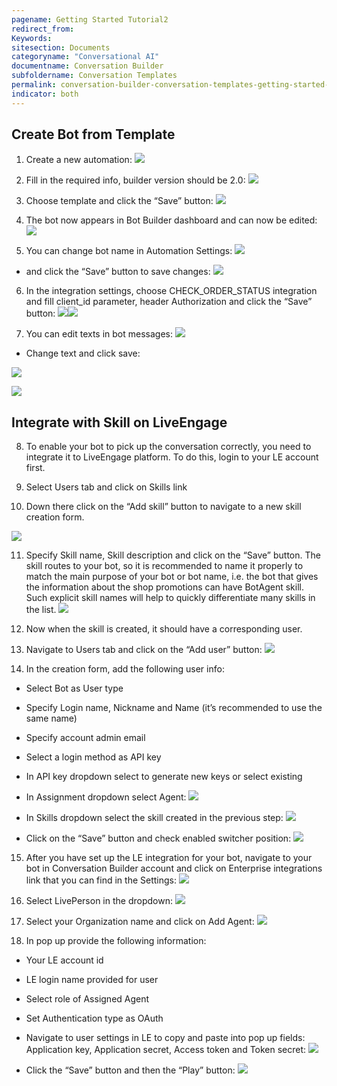 ```yaml
---
pagename: Getting Started Tutorial2
redirect_from:
Keywords:
sitesection: Documents
categoryname: "Conversational AI"
documentname: Conversation Builder
subfoldername: Conversation Templates
permalink: conversation-builder-conversation-templates-getting-started-tutorial2.html
indicator: both
---
```


## Create Bot from Template

1. Create a new automation: ![](image_1.png)

2. Fill in the required info, builder version should be 2.0: ![](image_2.png)

3. Choose template and click the “Save” button: ![](image_3.png)

4. The bot now appears in Bot Builder dashboard and can now be edited: ![](image_4.png)

5. You can change bot name in Automation Settings: ![](image_5.png)

- and click the “Save” button to save changes: ![](image_6.png)

6. In the integration settings, choose CHECK_ORDER_STATUS integration and fill client_id parameter, header Authorization and click the “Save” button: ![](image_7.png)![](image_8.png)

7. You can edit texts in bot messages: ![](image_9.png)

* Change text and click save:

![](image_10.png)

![](image_11.png)

## Integrate with Skill on LiveEngage

8. To enable your bot to pick up the conversation correctly, you need to integrate it to LiveEngage platform. To do this, login to your LE account first.

9. Select Users tab and click on Skills link

10. Down there click on the “Add skill” button to navigate to a new skill creation form.

![](image_12.png)

11. Specify Skill name, Skill description and click on the “Save” button. The skill routes to your bot, so it is recommended to name it properly to match the main purpose of your bot or bot name, i.e. the bot that gives the information about the shop promotions can have BotAgent skill. Such explicit skill names will help to quickly differentiate many skills in the list. ![](image_13.png)

12. Now when the skill is created, it should have a corresponding user. 

13. Navigate to Users tab and click on the “Add user” button: ![](image_14.png)

14. In the creation form, add the following user info:

* Select Bot as User type

* Specify Login name, Nickname and Name (it’s recommended to use the same name)

* Specify account admin email

* Select a login method as API key

* In API key dropdown select to generate new keys or select existing

* In Assignment dropdown select Agent: ![](image_15.png)

* In Skills dropdown select the skill created in the previous step: ![](image_16.png) 

- Click on the “Save” button and check enabled switcher position: ![](image_17.png)

15. After you have set up the LE integration for your bot, navigate to your bot in Conversation Builder account and click on Enterprise integrations link that you can find in the Settings: ![](image_18.png)

16. Select LivePerson in the dropdown: ![](image_19.png)

17. Select your Organization name and click on Add Agent: ![](image_20.png)

18. In pop up provide the following  information:

* Your LE account id

* LE login name provided for user

* Select role of Assigned Agent

* Set Authentication type as OAuth

* Navigate to user settings in LE to copy and paste into pop up fields: Application key, Application secret, Access token and Token secret: ![](image_21.png)

* Click the “Save” button and then the “Play” button: ![](image_22.png)